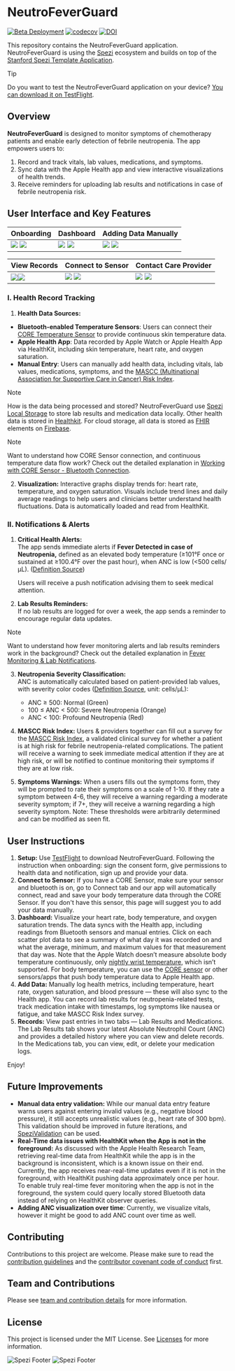 <!--

This source file is part of the NeutroFeverGuard based on the Stanford Spezi Template Application project

SPDX-FileCopyrightText: 2025 Stanford University

SPDX-License-Identifier: MIT

-->

# NeutroFeverGuard

[![Beta Deployment](https://github.com/CS342/2025-NeutroFeverGuard/actions/workflows/beta-deployment.yml/badge.svg)](https://github.com/CS342/2025-NeutroFeverGuard/actions/workflows/beta-deployment.yml)
[![codecov](https://codecov.io/gh/CS342/2025-NeutroFeverGuard/graph/badge.svg?token=2eHfa9JRjS)](https://codecov.io/gh/CS342/2025-NeutroFeverGuard)
[![DOI](https://zenodo.org/badge/DOI/10.5281/zenodo.14740617.svg)](https://doi.org/10.5281/zenodo.14740617)


This repository contains the NeutroFeverGuard application.
NeutroFeverGuard is using the [Spezi](https://github.com/StanfordSpezi/Spezi) ecosystem and builds on top of the [Stanford Spezi Template Application](https://github.com/StanfordSpezi/SpeziTemplateApplication).

> [!TIP]
> Do you want to test the NeutroFeverGuard application on your device? [You can download it on TestFlight](https://testflight.apple.com/join/CAuYHs84).

## Overview
**NeutroFeverGuard** is designed to monitor symptoms of chemotherapy patients and enable early detection of febrile neutropenia. The app empowers users to:  
1. Record and track vitals, lab values, medications, and symptoms.  
2. Sync data with the Apple Health app and view interactive visualizations of health trends.  
3. Receive reminders for uploading lab results and notifications in case of febrile neutropenia risk.

## User Interface and Key Features
| Onboarding | Dashboard | Adding Data Manually |
|----------|----------|----------|
| ![](https://github.com/CS342/2025-NeutroFeverGuard/blob/sixian-readme/Documentation/Images/onboarding.PNG#gh-light-mode-only) ![](https://github.com/CS342/2025-NeutroFeverGuard/blob/sixian-readme/Documentation/Images/onboarding~dark.PNG#gh-dark-mode-only) | ![](https://github.com/CS342/2025-NeutroFeverGuard/blob/sixian-readme/Documentation/Images/dashboard.PNG#gh-light-mode-only) ![](https://github.com/CS342/2025-NeutroFeverGuard/blob/sixian-readme/Documentation/Images/dashboard~dark.PNG#gh-dark-mode-only) | ![](https://github.com/CS342/2025-NeutroFeverGuard/blob/sixian-readme/Documentation/Images/adddata.PNG#gh-light-mode-only) ![](https://github.com/CS342/2025-NeutroFeverGuard/blob/sixian-readme/Documentation/Images/adddata~dark.PNG#gh-dark-mode-only) |


| View Records | Connect to Sensor | Contact Care Provider |
|----------|----------|----------|
| ![](https://github.com/CS342/2025-NeutroFeverGuard/blob/sixian-readme/Documentation/Images/lab.PNG#gh-light-mode-only)![](https://github.com/CS342/2025-NeutroFeverGuard/blob/sixian-readme/Documentation/Images/lab~dark.PNG#gh-dark-mode-only) | ![](https://github.com/CS342/2025-NeutroFeverGuard/blob/sixian-readme/Documentation/Images/bluetooth.PNG#gh-light-mode-only) ![](https://github.com/CS342/2025-NeutroFeverGuard/blob/sixian-readme/Documentation/Images/bluetooth~dark.PNG#gh-dark-mode-only) | ![](https://github.com/CS342/2025-NeutroFeverGuard/blob/sixian-readme/Documentation/Images/contacts.PNG#gh-light-mode-only) ![](https://github.com/CS342/2025-NeutroFeverGuard/blob/sixian-readme/Documentation/Images/contacts~dark.PNG#gh-dark-mode-only) |


### I. Health Record Tracking

1. **Health Data Sources:**
- **Bluetooth-enabled Temperature Sensors**: Users can connect their [CORE Temperature Sensor](https://corebodytemp.com/) to provide continuous skin temperature data.
-  **Apple Health App**: Data recorded by Apple Watch or Apple Health App via HealthKit, including skin temperature, heart rate, and oxygen saturation.  
-  **Manual Entry**: Users can manually add health data, including vitals, lab values, medications, symptoms, and the [MASCC (Multinational Association for Supportive Care in Cancer) Risk Index](https://www.mdcalc.com/calc/3913/mascc-risk-index-febrile-neutropenia).

> [!NOTE]  
> How is the data being processed and stored? NeutroFeverGuard use [Spezi Local Storage](https://github.com/StanfordSpezi/SpeziStorage) to store lab results and medication data locally. Other health data is stored in [Healthkit](https://github.com/StanfordSpezi/SpeziHealthKit). For cloud storage, all data is stored as [FHIR](https://github.com/StanfordSpezi/SpeziFHIR) elements on [Firebase](https://github.com/StanfordSpezi/SpeziFirebase).

> [!NOTE]  
> Want to understand how CORE Sensor connection, and continuous temperature data flow work? Check out the detailed explanation in [Working with CORE Sensor - Bluetooth Connection](Documentation/BluetoothSensor.md).

2. **Visualization:**
    Interactive graphs display trends for: heart rate, temperature, and oxygen saturation. Visuals include trend lines and daily average readings to help users and clinicians better understand health fluctuations. Data is automatically loaded and read from HealthKit.

### II. Notifications & Alerts
1. **Critical Health Alerts:**  
   The app sends immediate alerts if
   **Fever Detected in case of Neutropenia,** defined as an elevated body temperature (≥101°F once or sustained at ≥100.4°F over the past hour), when ANC is low (<500 cells/µL). ([Definition Source](https://www.uptodate.com/contents/diagnostic-approach-to-the-adult-cancer-patient-with-neutropenic-fever))
   
   Users will receive a push notification advising them to seek medical attention.

2. **Lab Results Reminders:**  
   If no lab results are logged for over a week, the app sends a reminder to encourage regular data updates.

> [!NOTE]  
> Want to understand how fever monitoring alerts and lab results reminders work in the background? Check out the detailed explanation in [Fever Monitoring & Lab Notifications](Documentation/Notification.md).

3. **Neutropenia Severity Classification:**  
   ANC is automatically calculated based on patient-provided lab values, with severity color codes ([Definition Source](https://www.uptodate.com/contents/diagnostic-approach-to-the-adult-cancer-patient-with-neutropenic-fever), unit: cells/µL):  
   - ANC ≥ 500: Normal (Green)
   - 100 ≤ ANC < 500: Severe Neutropenia (Orange)  
   - ANC < 100: Profound Neutropenia (Red)

4. **MASCC Risk Index:**
   Users & providers together can fill out a survey for the [MASCC Risk Index](https://www.mdcalc.com/calc/3913/mascc-risk-index-febrile-neutropenia), a validated clinical survey for whether a patient is at high risk for febrile neutropenia-related complications. The patient will receive a warning to seek immediate medical attention if they are at high risk, or will be notified to continue monitoring their symptoms if they are at low risk.
   
5. **Symptoms Warnings:**
   When a users fills out the symptoms form, they will be prompted to rate their symptoms on a scale of 1-10. If they rate a symptom between 4-6, they will receive a warning regarding a moderate severity symptom; if 7+, they will receive a warning regarding a high severity symptom.
   Note: These thresholds were arbitrarily determined and can be modified as seen fit.


## User Instructions
1. **Setup:** Use [TestFlight](https://testflight.apple.com/join/CAuYHs84) to download NeutroFeverGuard. Following the instruction when onboarding: sign the consent form, give permissions to health data and notification, sign up and provide your data. 
2. **Connect to Sensor:** If you have a CORE Sensor, make sure your sensor and bluetooth is on, go to Connect tab and our app will automatically connect, read and save your body temperature data through the CORE Sensor. If you don't have this sensor, this page will suggest you to add your data manually.
3. **Dashboard:** Visualize your heart rate, body temperature, and oxygen saturation trends. The data syncs with the Health app, including readings from Bluetooth sensors and manual entries. Click on each scatter plot data to see a summary of what day it was recorded on and what the average, minimum, and maximum values for that measurement that day was. Note that the Apple Watch doesn’t measure absolute body temperature continuously, only [nightly wrist temperature](https://support.apple.com/en-us/102674), which isn’t supported. For body temperature, you can use the [CORE sensor](https://corebodytemp.com/) or other sensors/apps that push body temperature data to Apple Health app.
4. **Add Data:** Manually log health metrics, including temperature, heart rate, oxygen saturation, and blood pressure — these will also sync to the Health app. You can record lab results for neutropenia-related tests, track medication intake with timestamps, log symptoms like nausea or fatigue, and take MASCC Risk Index survey.
5. **Records:** View past entries in two tabs — Lab Results and Medications. The Lab Results tab shows your latest Absolute Neutrophil Count (ANC) and provides a detailed history where you can view and delete records. In the Medications tab, you can view, edit, or delete your medication logs.

Enjoy!

## Future Improvements

- **Manual data entry validation:** While our manual data entry feature warns users against entering invalid values (e.g., negative blood pressure), it still accepts unrealistic values (e.g., heart rate of 300 bpm). This validation should be improved in future iterations, and [SpeziValidation](https://github.com/StanfordSpezi/SpeziViews/tree/main/Sources/SpeziValidation) can be used.
- **Real-Time data issues with HealthKit when the App is not in the foreground:** As discussed with the Apple Health Research Team, retrieving real-time data from HealthKit while the app is in the background is inconsistent, which is a known issue on their end. Currently, the app receives near-real-time updates even if it is not in the foreground, with HealthKit pushing data approximately once per hour. To enable truly real-time fever monitoring when the app is not in the foreground, the system could query locally stored Bluetooth data instead of relying on HealthKit observer queries.
- **Adding ANC visualization over time**: Currently, we visualize vitals, however it might be good to add ANC count over time as well.

## Contributing

Contributions to this project are welcome. Please make sure to read the [contribution guidelines](https://github.com/StanfordSpezi/.github/blob/main/CONTRIBUTING.md) and the [contributor covenant code of conduct](https://github.com/StanfordSpezi/.github/blob/main/CODE_OF_CONDUCT.md) first.

## Team and Contributions

Please see [team and contribution details](/Documentation/CONTRIBUTORS.md) for more information.

## License

This project is licensed under the MIT License. See [Licenses](LICENSES) for more information.

![Spezi Footer](https://raw.githubusercontent.com/StanfordSpezi/.github/main/assets/FooterLight.png#gh-light-mode-only)
![Spezi Footer](https://raw.githubusercontent.com/StanfordSpezi/.github/main/assets/FooterDark.png#gh-dark-mode-only)
